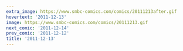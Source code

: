 ```yaml
---
extra_image: https://www.smbc-comics.com/comics/20111213after.gif
hovertext: '2011-12-13'
image: https://www.smbc-comics.com/comics/20111213.gif
next_comic: '2011-12-14'
prev_comic: '2011-12-12'
title: '2011-12-13'
---
```


